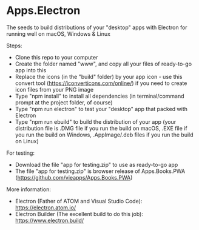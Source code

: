 # Apps.Electron
The seeds to build distributions of your "desktop" apps with Electron for running well on macOS, Windows & Linux

Steps:
- Clone this repo to your computer
- Create the folder named "www", and copy all your files of ready-to-go app into this
- Replace the icons (in the "build" folder) by your app icon - use this convert tool (https://iconverticons.com/online/) if you need to create icon files from your PNG image
- Type "npm install" to install all dependencies (in terminal/command prompt at the project folder, of course)
- Type "npm run electron" to test your "desktop" app that packed with Electron
- Type "npm run ebuild" to build the distribution of your app (your distribution file is .DMG file if you run the build on macOS, .EXE file if you run the build on Windows, .AppImage/.deb files if you run the build on Linux)

For testing:
- Download the file "app for testing.zip" to use as ready-to-go app
- The file "app for testing.zip" is browser release of Apps.Books.PWA (https://github.com/vieapps/Apps.Books.PWA)

More information:
- Electron (Father of ATOM and Visual Studio Code): https://electron.atom.io/
- Electron Builder (The excellent build to do this job): https://www.electron.build/

